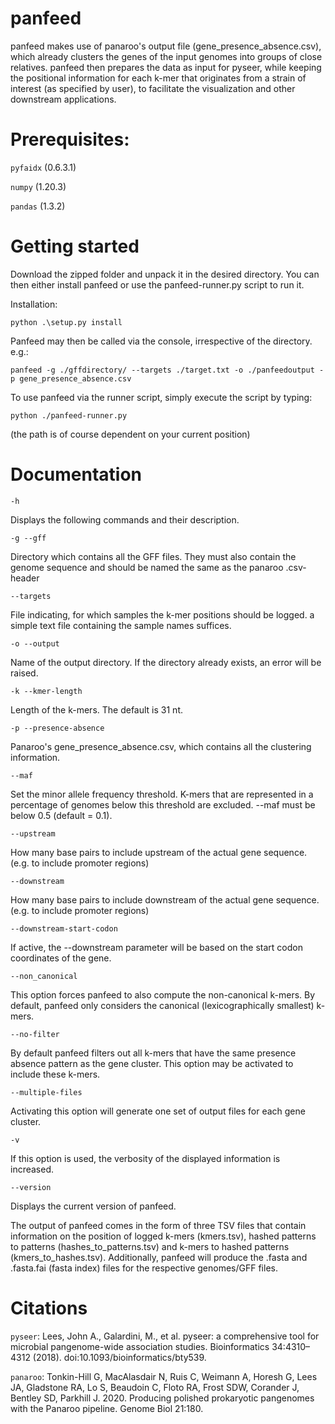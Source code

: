 # panfeed

panfeed makes use of panaroo's output file (gene_presence_absence.csv), which already clusters the genes of the input genomes into groups of close relatives.
panfeed then prepares the data as input for pyseer, while keeping the positional information for each k-mer that originates from a strain of interest (as specified by user), to facilitate the visualization and other downstream applications.

# Prerequisites:

`pyfaidx` (0.6.3.1)

`numpy` (1.20.3)

`pandas` (1.3.2)

# Getting started
Download the zipped folder and unpack it in the desired directory. You can then either install panfeed or use the panfeed-runner.py script to run it.

Installation:

	python .\setup.py install

Panfeed may then be called via the console, irrespective of the directory. e.g.:

	panfeed -g ./gffdirectory/ --targets ./target.txt -o ./panfeedoutput -p gene_presence_absence.csv


To use panfeed via the runner script, simply execute the script by typing:

	python ./panfeed-runner.py
	
(the path is of course dependent on your current position)



# Documentation
	-h
Displays the following commands and their description.

	-g --gff
Directory which contains all the GFF files. They must also contain the genome sequence and should be named the same as the panaroo .csv-header

	--targets
File indicating, for which samples the k-mer positions should be logged. a simple text file containing the sample names suffices.

	-o --output
Name of the output directory. If the directory already exists, an error will be raised.

	-k --kmer-length
Length of the k-mers. The default is 31 nt. 

	-p --presence-absence
Panaroo's gene_presence_absence.csv, which contains all the clustering information.

	--maf
Set the minor allele frequency threshold. K-mers that are represented in a percentage of genomes below this threshold are excluded. --maf must be below 0.5 (default = 0.1).

	--upstream
How many base pairs to include upstream of the actual gene sequence. (e.g. to include promoter regions)

	--downstream
How many base pairs to include downstream of the actual gene sequence. (e.g. to include promoter regions)

	--downstream-start-codon
If active, the --downstream parameter will be based on the start codon coordinates of the gene.

	--non_canonical
This option forces panfeed to also compute the non-canonical k-mers. By default, panfeed only considers the canonical (lexicographically smallest) k-mers.

	--no-filter
By default panfeed filters out all k-mers that have the same presence absence pattern as the gene cluster. This option may be activated to include these k-mers.

	--multiple-files
Activating this option will generate one set of output files for each gene cluster.

	-v
If this option is used, the verbosity of the displayed information is increased.

	--version
Displays the current version of panfeed.

The output of panfeed comes in the form of three TSV files that contain information on the position of logged k-mers (kmers.tsv), hashed patterns to patterns (hashes_to_patterns.tsv) and k-mers to hashed patterns (kmers_to_hashes.tsv). Additionally, panfeed will produce the .fasta and .fasta.fai (fasta index) files for the respective genomes/GFF files.

# Citations
`pyseer`: Lees, John A., Galardini, M., et al. pyseer: a comprehensive tool for microbial pangenome-wide association studies. Bioinformatics 34:4310–4312 (2018). doi:10.1093/bioinformatics/bty539.

`panaroo`: Tonkin-Hill G, MacAlasdair N, Ruis C, Weimann A, Horesh G, Lees JA, Gladstone RA, Lo S, Beaudoin C, Floto RA, Frost SDW, Corander J, Bentley SD, Parkhill J. 2020. Producing polished prokaryotic pangenomes with the Panaroo pipeline. Genome Biol 21:180.

